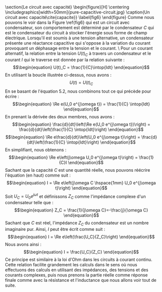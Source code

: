 \section{Le circuit avec capacité}
\begin{figure}[H]
\centering
\includegraphics[width=50mm]{pure-capacitive-circuit.jpg}
\caption{Un circuit avec capacité\cite{capacite}}
\label{fig6}
\end{figure}
Comme nous pouvons le voir dans la Figure \ref{fig6} qui est un circuit avec condensateur, son comportement est déterminé par le condensateur $C$ qui est le condensateur du circuit à stocker l'énergie sous forme de champ électrique. Lorsqu'il est soumis à une tension alternative, un condensateur présente une réactance capacitive qui s'oppose à la variation du courant provoquant un déphasage entre la tension et le courant.
\\
Pour un courant alternatif, la relation entre la tension $U(t)_C$ à travers un condensateur et le courant $I$ qui le traverse est donnée par la relation suivante :
$$\begin{equation}
    U(t)_C = \frac{1}{C}\intop{Idt}
\end{equation}$$
En utilisant la boucle illustrée ci-dessus, nous avons :
$$\begin{equation}
    U(t) = U(t)_C
\end{equation}$$
En se basant de l'équation 5.2, nous combinons tout ce qui précède pour écrire :
$$\begin{equation}
    \Re e(U_0 e^{j\omega t}) = \frac{1}{C} \intop{Idt}
\end{equation}$$
En prenant la dérivée des deux membres, nous avons :
$$\begin{equation}
    \frac{d}{dt}\left(\Re e(U_0 e^{j\omega t})\right) = \frac{d}{dt}\left(\frac{1}{C} \intop{Idt}\right)
\end{equation}$$
$$\begin{equation}
    \Re e\frac{d}{dt}\left(U_0 e^{j\omega t}\right) = \frac{d}{dt}\left(\frac{1}{C} \intop{Idt}\right)
\end{equation}$$
En simplifiant, nous obtenons :
$$\begin{equation}
    \Re e\left(j\omega U_0 e^{j\omega t}\right) = \frac{1}{C}I
\end{equation}$$
Sachant que la capacité $C$ est une quantité réelle, nous pouvons réécrire l'équation (en haut) comme suit :
$$\begin{equation}
     I = \Re e\left(j\omega C \hspace{1mm} U_0 e^{j\omega t}\right)
\end{equation}$$
Soit $U_C = U_0 e^{j\omega t}$ et définissons $Z_C$ comme l'impédance complexe d'un condensateur telle que :
$$\begin{equation}
     Z_C = \frac{1}{j\omega C}=-\frac{j}{\omega C}
\end{equation}$$
Sachant que $C$ est réel, l'impédance $Z_C$ du condensateur est un nombre imaginaire pur. Ainsi, $I$ peut être écrit comme suit :
$$\begin{equation}
     I = \Re e\left(\frac{U_C}{Z_C}\right)
\end{equation}$$
Nous avons ainsi :
$$\begin{equation}
     I = \frac{U_C}{Z_C}
\end{equation}$$
Ce principe est similaire à la loi d'Ohm dans les circuits à courant continu. Cette relation facilite grandement les calculs dans le sens où nous effectuons des calculs en utilisant des impédances, des tensions et des courants complexes, puis nous prenons la partie réelle comme réponse finale comme avec la résistance et l'inductance que nous allons voir tout de suite.
